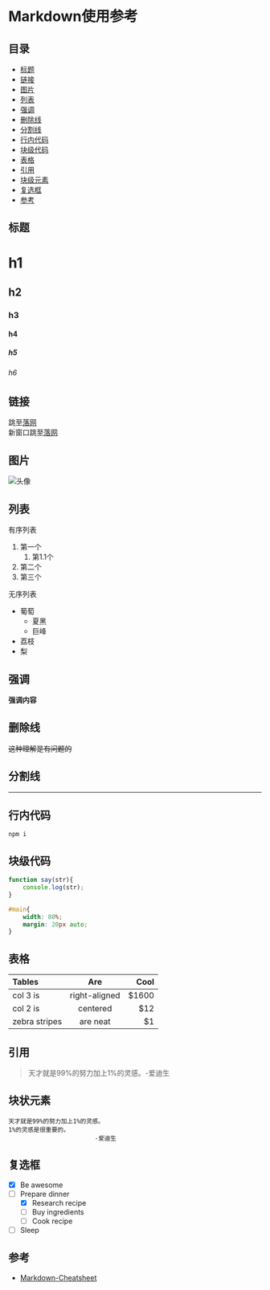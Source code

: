 # Markdown使用参考

## 目录
* [标题](#headers)
* [链接](#anchor)
* [图片](#pic)
* [列表](#list)
* [强调](#strong)
* [删除线](#del-line)
* [分割线](#split-line)
* [行内代码](#inline-code)
* [块级代码](#block-code)
* [表格](#table)
* [引用](#blockquote)
* [块级元素](#block)
* [复选框](#checkbox)
* [参考](#reference)

## <a name="headers">标题</a>
# h1
## h2
### h3
#### h4
##### h5
###### h6

## <a name="anchor">链接</a>
跳至[落网](http://www.luoo.net/)    
新窗口跳至<a href="http://www.luoo.net/" target="_blank">落网</a>

## <a name="pic">图片</a>
![头像](https://avatars0.githubusercontent.com/u/2120155?v=3&s=40)

## <a name="list">列表</a>
有序列表    

1. 第一个
	1. 第1.1个
1. 第二个
1. 第三个

无序列表    
* 葡萄
	* 夏黑
	* 巨峰
* 荔枝
* 梨


## <a name="strong">强调</a>
**强调内容**

## <a name="del-line">删除线</a>
~~这种理解是有问题的~~

## <a name="split-line">分割线</a>
****

## <a name="inline-code">行内代码</a>
`npm i`

## <a name="block-code">块级代码</a>
```js
function say(str){
	console.log(str);
}
```

```css
#main{
	width: 80%;
	margin: 20px auto;
}
```

## <a name="table">表格</a>
| Tables        | Are           | Cool  |
| :------------ |:-------------:| -----:|
| col 3 is      | right-aligned | $1600 |
| col 2 is      | centered      |   $12 |
| zebra stripes | are neat      |    $1 |

## <a name="blockquote">引用</a>
> 天才就是99%的努力加上1%的灵感。-爱迪生

## <a name="block">块状元素</a>
    天才就是99%的努力加上1%的灵感。
    1%的灵感是很重要的。
                            -爱迪生

## <a name="checkbox">复选框</a>
- [x] Be awesome
- [ ] Prepare dinner
  - [x] Research recipe
  - [ ] Buy ingredients
  - [ ] Cook recipe
- [ ] Sleep

## <a name="reference">参考</a>
* [Markdown-Cheatsheet](https://github.com/adam-p/markdown-here/wiki/Markdown-Cheatsheet)

